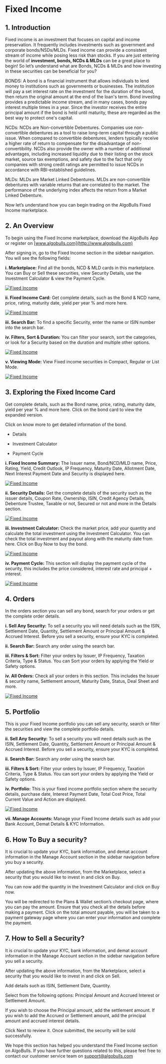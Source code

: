 # Fixed Income

## 1. Introduction

Fixed income is an investment that focuses on capital and income preservation. It frequently includes investments such as government and corporate bonds/NSDs/MLDs. Fixed income can provide a consistent stream of income while posing less risk than stocks.
If you are just entering the world of **investment, bonds, NCDs & MLDs** can be a great place to begin!
So let’s understand what are Bonds, NCDs & MLDs and how investing in these securities can be beneficial for you?

BONDS:
A bond is a financial instrument that allows individuals to lend money to institutions such as governments or businesses. The institution will pay a set interest rate on the investment for the duration of the bond, then return the original amount at the end of the loan's term.
Bond investing provides a predictable income stream, and in many cases, bonds pay interest multiple times in a year. Since the investor receives the entire principal amount if the bond is held until maturity, these are regarded as the best way to protect one's capital.

NCDs:
NCDs are Non-convertible Debentures. Companies use non-convertible debentures as a tool to raise long-term capital through a public issue. When compared to convertible debentures, lenders typically receive a higher rate of return to compensate for the disadvantage of non-convertibility.
NCDs also provide the owner with a number of additional advantages, including increased liquidity due to their listing on the stock market, source tax exemptions, and safety due to the fact that only companies with strong credit ratings are permitted to issue NCDs in accordance with RBI-established guidelines.

MLDs:
MLDs are Market Linked Debentures. MLDs are non-convertible debentures with variable returns that are correlated to the market. The performance of the underlying index affects the return from a Market Linked Debenture.

Now let’s understand how you can begin trading on the AlgoBulls Fixed Income marketplace.

## 2. An Overview

To begin using the Fixed Income marketplace, download the AlgoBulls App or register on [www.algobulls.com](http://www.algobulls.com)

After signing in, go to the Fixed Income section in the sidebar navigation. You will see the following fields:

**i. Marketplace:** Find all the bonds, NCD & MLD cards in this marketplace. You can Buy or Sell these securities, view Security Details, use the Investment Calculator & view the Payment Cycle.

[![Fixed Income](imgs/fixed_income_1.png "Click to Enlarge or Ctrl+Click to open in a new Tab")](imgs/bonds_marketplace_1fixed_income_1.png)

**ii. Fixed Income Card:** Get complete details, such as the Bond & NCD name, price, rating, maturity date, yield per year % and more here.

[![Fixed Income](imgs/fixed_income_card.png "Click to Enlarge or Ctrl+Click to open in a new Tab")](imgs/fixed_income_card.png)

**iii. Search Bar:** To find a specific Security, enter the name or ISIN number into the search bar.

**iv. Filters, Sort & Duration:** You can filter your search, sort the categories, or look for a Security based on the duration and multiple other options.

[![Fixed Income](imgs/fixed_income_search_and_filters.png "Click to Enlarge or Ctrl+Click to open in a new Tab")](imgs/fixed_income_search_and_filters.png)

**v. Viewing Mode:** View Fixed income securities in Compact, Regular or List Mode.

[![Fixed Income](imgs/fixed_income_viewing_mode.png "Click to Enlarge or Ctrl+Click to open in a new Tab")](imgs/fixed_income_viewing_mode.png)

## 3. Exploring the Fixed Income Card

Get complete details, such as the Bond name, price, rating, maturity date, yield per year % and more here. Click on the bond card to view the expanded version.

Click on know more to get detailed information of the bond.

* Details

* Investment Calculator

* Payment Cycle

**i. Fixed Income Summary:**  The Issuer name, Bond/NCD/MLD name, Price, Rating, Yield, Credit Outlook, IP Frequency, Maturity Date, Allotment Date, Next Interest Payment Date and Security is displayed here.

[![Fixed Income](imgs/fixed_income_summary.png "Click to Enlarge or Ctrl+Click to open in a new Tab")](imgs/fixed_income_summary.png)

**ii. Security Details:** Get the complete details of the security such as the issuer details, Coupon Rate, Ownership, ISIN, Credit Agency Details, Debenture Trustee, Taxable or not, Secured or not and more in the Details section.

[![Fixed Income](imgs/fixed_income_security_details.png "Click to Enlarge or Ctrl+Click to open in a new Tab")](imgs/fixed_income_security_details.png)

**iii. Investment Calculator:**  Check the market price, add your quantity and calculate the total investment using the Investment Calculator. You can check the total investment and payout along with the maturity date from here. Click on Buy Now to buy the bond.

[![Fixed Income](imgs/fixed_income_investment_calculator.png "Click to Enlarge or Ctrl+Click to open in a new Tab")](imgs/fixed_income_investment_calculator.png)

**iv. Payment Cycle:**  This section will display the payment cycle of the security, this includes the price considered, interest rate and principal + interest.

[![Fixed Income](imgs/fixed_income_payment_cycle.png "Click to Enlarge or Ctrl+Click to open in a new Tab")](imgs/fixed_income_payment_cycle.png)

## 4. Orders

In the orders section you can sell any bond, search for your orders or get the complete order details.

**i. Sell Any Security:** To sell a security you will need details such as the ISIN, Settlement Date, Quantity, Settlement Amount or Principal Amount & Accrued Interest. Before you sell a security, ensure your KYC is completed.

**ii. Search Bar:** Search any order using the search bar.

**iii. Filters & Sort:** Filter your orders by Issuer, IP Frequency, Taxation Criteria, Type & Status. You can Sort your orders by applying the Yield or Safety options.

**iv. All Orders:** Check all your orders in this section. This includes the Issuer & security name, Settlement amount, Maturity Date, Status, Deal Sheet and more.

[![Fixed Income](imgs/fixed_income_orders.png "Click to Enlarge or Ctrl+Click to open in a new Tab")](imgs/fixed_income_orders.png)

## 5. Portfolio

This is your Fixed Income portfolio you can sell any security, search or filter the securities and view the complete portfolio details.

**ii. Sell Any Security:** To sell a security you will need details such as the ISIN, Settlement Date, Quantity, Settlement Amount or Principal Amount & Accrued Interest. Before you sell a security, ensure your KYC is completed.

**ii. Search Bar:** Search any order using the search bar.

**iii. Filters & Sort:** Filter your orders by Issuer, IP Frequency, Taxation Criteria, Type & Status. You can sort your orders by applying the Yield or Safety options.

**iv. Portfolio:** This is your fixed income portfolio section where the security details, purchase date, Interest Payment Date, Total Cost Price, Total Current Value and Action are displayed.

[![Fixed Income](imgs/fixed_income_portfolio.png "Click to Enlarge or Ctrl+Click to open in a new Tab")](imgs/fixed_income_portfolio.png)

**vii. Manage Accounts:** Manage your Fixed Income details such as add your Bank Account, Demat Details & KYC Information.

## 6. How To Buy a security?

It is crucial to update your KYC, bank information, and demat account information in the Manage Account section in the sidebar navigation before you buy a security.

After updating the above information, from the Marketplace, select a security that you would like to invest in and click on Buy.

You can now add the quantity in the Investment Calculator and click on Buy now.

You will be redirected to the Plans & Wallet section’s checkout page, where you can pay the amount. Ensure that you check all the details before making a payment. Click on the total amount payable, you will be taken to a payment gateway page where you can enter your information and complete the payment.


## 7. How to Sell a Security?

It is crucial to update your KYC, bank information, and demat account information in the Manage Account section in the sidebar navigation before you sell a security.

After updating the above information, from the Marketplace, select a security that you would like to invest in and click on Sell.

Add details such as ISIN, Settlement Date, Quantity.

Select from the following options: Principal Amount and Accrued Interest or Settlement Amount.

If you wish to choose the Principal amount, add the settlement amount. If you wish to add the Accrued or Settlement amount, add the principal amount and accrued interest details.

Click Next to review it. Once submitted, the security will be sold successfully.


We hope this section has helped you understand the Fixed Income section on AlgoBulls. If you have further questions related to this, please feel free to contact our customer service team on support@algobulls.com
